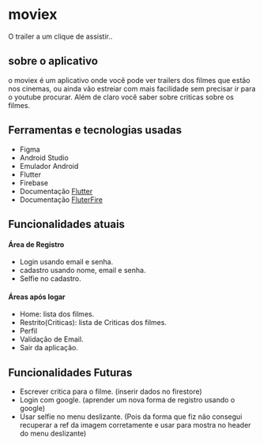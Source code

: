 # moviex

O trailer a um clique de assistir..

## sobre o aplicativo

o moviex é um aplicativo onde você pode ver trailers dos filmes que estão nos cinemas, ou ainda vão estreiar com mais facilidade sem precisar ir para o youtube procurar.
Além de claro você saber sobre criticas sobre os filmes.

## Ferramentas e tecnologias usadas

- Figma
- Android Studio 
- Emulador Android
- Flutter
- Firebase
- Documentação [Flutter](https://docs.flutter.dev/get-started/install)
- Documentação [FluterFire](https://firebase.flutter.dev/docs/cli/)

## Funcionalidades atuais

#### Área de Registro
- Login usando email e senha.
- cadastro usando nome, email e senha.
- Selfie no cadastro.

#### Áreas após logar
- Home: lista dos filmes.
- Restrito(Criticas): lista de Criticas dos filmes.
- Perfil
- Validação de Email.
- Sair da aplicação.

## Funcionalidades Futuras

- Escrever critica para o filme. (inserir dados no firestore)
- Login com google. (aprender um nova forma de registro usando o google)
- Usar selfie no menu deslizante. (Pois da forma que fiz não consegui recuperar a ref da imagem corretamente e usar para mostra no header do menu deslizante)
